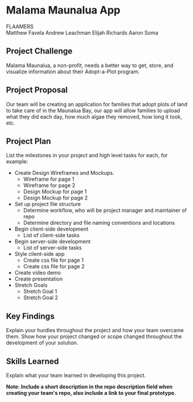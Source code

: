 # Malama Maunalua App
FLAAMERS<br />
Matthew Favela
Andrew Leachman
Elijah Richards
Aaron Soma

## Project Challenge
Malama Maunalua, a non-profit, needs a better way to get, store, and visualize information about their Adopt-a-Plot program.

## Project Proposal
Our team will be creating an application for families that adopt plots of land to take care of in the Maunalua Bay, our app will allow families to upload what they did each day, how much algae they removed, how long it took, etc. 

## Project Plan
List the milestones in your project and high level tasks for each, for example:
- Create Design Wireframes and Mockups.
    - Wireframe for page 1
    - Wireframe for page 2
    - Design Mockup for page 1
    - Design Mockup for page 2
- Set up project file structure
    - Determine workflow, who will be project manager and maintainer of repo
    - Determine directory and file naming conventions and locations
- Begin client-side development
    - List of client-side tasks
- Begin server-side development
    - List of server-side tasks
- Style client-side app
    - Create css file for page 1
    - Create css file for page 2
- Create video demo
- Create presentation
- Stretch Goals 
    - Stretch Goal 1
    - Stretch Goal 2
    
## Key Findings
Explain your hurdles throughout the project and how your team overcame them. Show how your project changed or scope changed throughout the development of your solution.

## Skills Learned
Explain what your team learned in developing this project. 

**Note: Include a short description in the repo description field when creating your team's repo, also include a link to your final prototype.**

